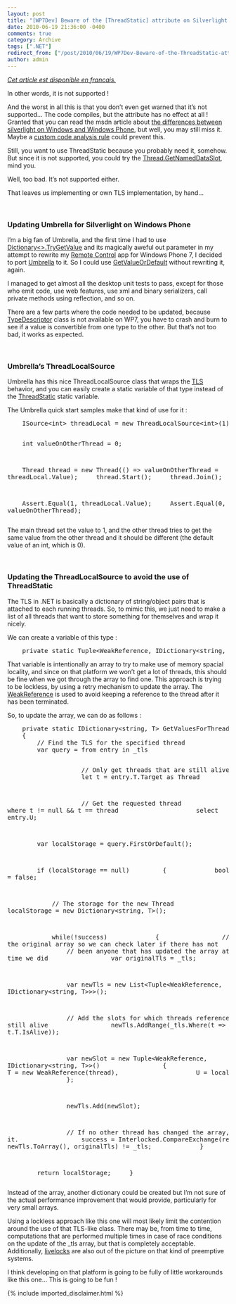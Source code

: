 ```yaml
---
layout: post
title: "[WP7Dev] Beware of the [ThreadStatic] attribute on Silverlight for Windows Phone 7"
date: 2010-06-19 21:36:00 -0400
comments: true
category: Archive
tags: [".NET"]
redirect_from: ["/post/2010/06/19/WP7Dev-Beware-of-the-ThreadStatic-attribute-on-Silverlight-for-Windows-Phone-7.aspx", "/post/2010/06/19/wp7dev-beware-of-the-threadstatic-attribute-on-silverlight-for-windows-phone-7.aspx"]
author: admin
---
```

<!-- more -->
<p><em><a href="http://blogs.codes-sources.com/jay/archive/2010/06/20/wp7dev-attention-attribut-threadstatic-dans-silverlight-pour-windows-phone-7.aspx">Cet article est disponible en francais.</a></em></p>
<p>In other words, it is not supported !</p>
<p>And the worst in all this is that you don&rsquo;t even get warned that it&rsquo;s not supported... The code compiles, but the attribute has no effect at all ! Granted that you can read the msdn article about <a href="http://msdn.microsoft.com/en-us/library/ff426930%28VS.96%29.aspx#Threads" target="_blank">the differences between silverlight on Windows and Windows Phone</a>, but well, you may still miss it. Maybe a <a href="http://msdn.microsoft.com/en-us/library/dd380660.aspx" target="_blank">custom code analysis rule</a> could prevent this.</p>
<p>Still, you want to use ThreadStatic because you probably need it, somehow. But since it is not supported, you could try the <a href="http://msdn.microsoft.com/en-us/library/system.threading.thread.getnameddataslot.aspx" target="_blank">Thread.GetNamedDataSlot</a>, mind you.</p>
<p>Well, too bad. It&rsquo;s not supported either.</p>
<p>That leaves us implementing or own TLS implementation, by hand...</p>
<p>&nbsp;</p>
<h3>Updating Umbrella for Silverlight on Windows Phone</h3>
<p>I&rsquo;m a big fan of Umbrella, and the first time I had to use <a href="http://msdn.microsoft.com/en-us/library/bb347013.aspx" target="_blank">Dictionary&lt;&gt;.TryGetValue</a> and its magically aweful out parameter in my attempt to rewrite my <a href="http://jaylee.org/rc" target="_blank">Remote Control</a> app for Windows Phone 7, I decided to port <a href="http://umbrella.codeplex.com" target="_blank">Umbrella</a> to it. So I could use <a href="http://umbrella.codeplex.com/wikipage?title=IDictionary.GetValueOrDefault&amp;referringTitle=Home" target="_blank">GetValueOrDefault</a> without rewriting it, again.</p>
<p>I managed to get almost all the desktop unit tests to pass, except for those who emit code, use web features, use xml and binary serializers, call private methods using reflection, and so on.</p>
<p>There are a few parts where the code needed to be updated, because <a href="http://msdn.microsoft.com/en-us/library/system.componentmodel.typedescriptor.aspx" target="_blank">TypeDescriptor</a> class is not available on WP7, you have to crash and burn to see if a value is convertible from one type to the other. But that&rsquo;s not too bad, it works as expected.</p>
<p>&nbsp;</p>
<h3>Umbrella&rsquo;s ThreadLocalSource</h3>
<p>Umbrella has this nice ThreadLocalSource class that wraps the <a href="http://en.wikipedia.org/wiki/Thread-local_storage" target="_blank">TLS</a> behavior, and you can easily create a static variable of that type instead of the <a href="http://msdn.microsoft.com/en-us/library/system.threadstaticattribute.aspx" target="_blank">ThreadStatic</a> static variable.</p>
<p>The Umbrella quick start samples make that kind of use for it :</p>
<pre class="brush: c-sharp">&nbsp;&nbsp;&nbsp; ISource&lt;int&gt; threadLocal = new ThreadLocalSource&lt;int&gt;(1);

&nbsp;&nbsp;&nbsp; int valueOnOtherThread = 0;

&nbsp;&nbsp;&nbsp; Thread thread = new Thread(() =&gt; valueOnOtherThread = threadLocal.Value);
&nbsp;&nbsp;&nbsp; thread.Start();
&nbsp;&nbsp;&nbsp; thread.Join();

&nbsp;&nbsp;&nbsp; Assert.Equal(1, threadLocal.Value);
&nbsp;&nbsp;&nbsp; Assert.Equal(0, valueOnOtherThread);
</pre>
<p>The main thread set the value to 1, and the other thread tries to get the same value from the other thread and it should be different (the default value of an int, which is 0).</p>
<p>&nbsp;</p>
<h3>Updating the ThreadLocalSource to avoid the use of ThreadStatic</h3>
<p>The TLS in .NET is basically a dictionary of string/object pairs that is attached to each running threads. So, to mimic this, we just need to make a list of all threads that want to store something for themselves and wrap it nicely.</p>
<p>We can create a variable of this type :</p>
<pre class="brush: c-sharp">&nbsp;&nbsp;&nbsp; private static Tuple&lt;WeakReference, IDictionary&lt;string, T&gt;&gt;[] _tls;</pre>
<p>That variable is intentionally an array to try to make use of memory spacial locality, and since on that platform we won&rsquo;t get a lot of threads, this should be fine when we got through the array to find one. This approach is trying to be lockless, by using a retry mechanism to update the array. The <a href="http://msdn.microsoft.com/en-us/library/system.weakreference.aspx" target="_blank">WeakReference</a> is used to avoid keeping a reference to the thread after it has been terminated.</p>
<p>So, to update the array, we can do as follows :</p>
<pre class="brush: c-sharp">&nbsp;&nbsp;&nbsp; private static IDictionary&lt;string, T&gt; GetValuesForThread(Thread thread)
&nbsp;&nbsp;&nbsp; {
&nbsp;&nbsp;&nbsp;&nbsp;&nbsp;&nbsp;&nbsp; // Find the TLS for the specified thread
&nbsp;&nbsp;&nbsp;&nbsp;&nbsp;&nbsp;&nbsp; var query = from entry in _tls

&nbsp;&nbsp;&nbsp;&nbsp;&nbsp;&nbsp;&nbsp;&nbsp;&nbsp;&nbsp;&nbsp;&nbsp;&nbsp;&nbsp;&nbsp;&nbsp;&nbsp;&nbsp;&nbsp; // Only get threads that are still alive
&nbsp;&nbsp;&nbsp;&nbsp;&nbsp;&nbsp;&nbsp;&nbsp;&nbsp;&nbsp;&nbsp;&nbsp;&nbsp;&nbsp;&nbsp;&nbsp;&nbsp;&nbsp;&nbsp; let t = entry.T.Target as Thread

&nbsp;&nbsp;&nbsp;&nbsp;&nbsp;&nbsp;&nbsp;&nbsp;&nbsp;&nbsp;&nbsp;&nbsp;&nbsp;&nbsp;&nbsp;&nbsp;&nbsp;&nbsp;&nbsp; // Get the requested thread
&nbsp;&nbsp;&nbsp;&nbsp;&nbsp;&nbsp;&nbsp;&nbsp;&nbsp;&nbsp;&nbsp;&nbsp;&nbsp;&nbsp;&nbsp;&nbsp;&nbsp;&nbsp;&nbsp; where t != null &amp;&amp; t == thread
&nbsp;&nbsp;&nbsp;&nbsp;&nbsp;&nbsp;&nbsp;&nbsp;&nbsp;&nbsp;&nbsp;&nbsp;&nbsp;&nbsp;&nbsp;&nbsp;&nbsp;&nbsp;&nbsp; select entry.U;

&nbsp;&nbsp;&nbsp;&nbsp;&nbsp;&nbsp;&nbsp; var localStorage = query.FirstOrDefault();

&nbsp;&nbsp;&nbsp;&nbsp;&nbsp;&nbsp;&nbsp; if (localStorage == null)
&nbsp;&nbsp;&nbsp;&nbsp;&nbsp;&nbsp;&nbsp; {
&nbsp;&nbsp;&nbsp;&nbsp;&nbsp;&nbsp;&nbsp;&nbsp;&nbsp;&nbsp;&nbsp; bool success = false;

&nbsp;&nbsp;&nbsp;&nbsp;&nbsp;&nbsp;&nbsp;&nbsp;&nbsp;&nbsp;&nbsp; // The storage for the new Thread
&nbsp;&nbsp;&nbsp;&nbsp;&nbsp;&nbsp;&nbsp;&nbsp;&nbsp;&nbsp;&nbsp; localStorage = new Dictionary&lt;string, T&gt;();

&nbsp;&nbsp;&nbsp;&nbsp;&nbsp;&nbsp;&nbsp;&nbsp;&nbsp;&nbsp;&nbsp; while(!success)
&nbsp;&nbsp;&nbsp;&nbsp;&nbsp;&nbsp;&nbsp;&nbsp;&nbsp;&nbsp;&nbsp; {
&nbsp;&nbsp;&nbsp;&nbsp;&nbsp;&nbsp;&nbsp;&nbsp;&nbsp;&nbsp;&nbsp;&nbsp;&nbsp;&nbsp;&nbsp; // store the original array so we can check later if there has not
&nbsp;&nbsp;&nbsp;&nbsp;&nbsp;&nbsp;&nbsp;&nbsp;&nbsp;&nbsp;&nbsp;&nbsp;&nbsp;&nbsp;&nbsp; // been anyone that has updated the array at the same time we did
&nbsp;&nbsp;&nbsp;&nbsp;&nbsp;&nbsp;&nbsp;&nbsp;&nbsp;&nbsp;&nbsp;&nbsp;&nbsp;&nbsp;&nbsp; var originalTls = _tls;

&nbsp;&nbsp;&nbsp;&nbsp;&nbsp;&nbsp;&nbsp;&nbsp;&nbsp;&nbsp;&nbsp;&nbsp;&nbsp;&nbsp;&nbsp; var newTls = new List&lt;Tuple&lt;WeakReference, IDictionary&lt;string, T&gt;&gt;&gt;();

&nbsp;&nbsp;&nbsp;&nbsp;&nbsp;&nbsp;&nbsp;&nbsp;&nbsp;&nbsp;&nbsp;&nbsp;&nbsp;&nbsp;&nbsp; // Add the slots for which threads references are still alive
&nbsp;&nbsp;&nbsp;&nbsp;&nbsp;&nbsp;&nbsp;&nbsp;&nbsp;&nbsp;&nbsp;&nbsp;&nbsp;&nbsp;&nbsp; newTls.AddRange(_tls.Where(t =&gt; t.T.IsAlive));

&nbsp;&nbsp;&nbsp;&nbsp;&nbsp;&nbsp;&nbsp;&nbsp;&nbsp;&nbsp;&nbsp;&nbsp;&nbsp;&nbsp;&nbsp; var newSlot = new Tuple&lt;WeakReference, IDictionary&lt;string, T&gt;&gt;()
&nbsp;&nbsp;&nbsp;&nbsp;&nbsp;&nbsp;&nbsp;&nbsp;&nbsp;&nbsp;&nbsp;&nbsp;&nbsp;&nbsp;&nbsp; {
&nbsp;&nbsp;&nbsp;&nbsp;&nbsp;&nbsp;&nbsp;&nbsp;&nbsp;&nbsp;&nbsp;&nbsp;&nbsp;&nbsp;&nbsp;&nbsp;&nbsp;&nbsp;&nbsp; T = new WeakReference(thread),
&nbsp;&nbsp;&nbsp;&nbsp;&nbsp;&nbsp;&nbsp;&nbsp;&nbsp;&nbsp;&nbsp;&nbsp;&nbsp;&nbsp;&nbsp;&nbsp;&nbsp;&nbsp;&nbsp; U = localStorage
&nbsp;&nbsp;&nbsp;&nbsp;&nbsp;&nbsp;&nbsp;&nbsp;&nbsp;&nbsp;&nbsp;&nbsp;&nbsp;&nbsp;&nbsp; };

&nbsp;&nbsp;&nbsp;&nbsp;&nbsp;&nbsp;&nbsp;&nbsp;&nbsp;&nbsp;&nbsp;&nbsp;&nbsp;&nbsp;&nbsp; newTls.Add(newSlot);

&nbsp;&nbsp;&nbsp;&nbsp;&nbsp;&nbsp;&nbsp;&nbsp;&nbsp;&nbsp;&nbsp;&nbsp;&nbsp;&nbsp;&nbsp; // If no other thread has changed the array, replace it.
&nbsp;&nbsp;&nbsp;&nbsp;&nbsp;&nbsp;&nbsp;&nbsp;&nbsp;&nbsp;&nbsp;&nbsp;&nbsp;&nbsp;&nbsp; success = Interlocked.CompareExchange(ref _tls, newTls.ToArray(), originalTls) != _tls;
&nbsp;&nbsp;&nbsp;&nbsp;&nbsp;&nbsp;&nbsp;&nbsp;&nbsp;&nbsp;&nbsp; }
&nbsp;&nbsp;&nbsp;&nbsp;&nbsp;&nbsp;&nbsp; }

&nbsp;&nbsp;&nbsp;&nbsp;&nbsp;&nbsp;&nbsp; return localStorage;
&nbsp;&nbsp;&nbsp; }</pre>
<p>Instead of the array, another dictionary could be created but I&rsquo;m not sure of the actual performance improvement that would provide, particularly for very small arrays.</p>
<p>Using a lockless approach like this one will most likely limit the contention around the use of that TLS-like class. There may be, from time to time, computations that are performed multiple times in case of race conditions on the update of the _tls array, but that is completely acceptable. Additionally, <a href="http://en.wikipedia.org/wiki/Deadlock#Livelock" target="_blank">livelocks</a> are also out of the picture on that kind of preemptive systems.</p>
<p>I think developing on that platform is going to be fully of little workarounds like this one... This is going to be fun !</p>
{% include imported_disclaimer.html %}
